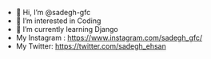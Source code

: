 - 👋 Hi, I’m @sadegh-gfc
- 👀 I’m interested in Coding
- 🌱 I’m currently learning Django
- My Instagram : https://www.instagram.com/sadegh_gfc/
- My Twitter: https://twitter.com/sadegh_ehsan
